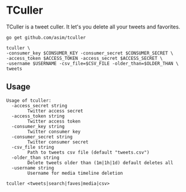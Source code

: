 # TCuller

TCuller is a tweet culler. It let's you delete all your tweets and favorites.

```shell
go get github.com/asim/tculler
```

```shell
tculler \
-consumer_key $CONSUMER_KEY -consumer_secret $CONSUMER_SECRET \
-access_token $ACCESS_TOKEN -access_secret $ACCESS_SECRET \
-username $USERNAME -csv_file=$CSV_FILE -older_than=$OLDER_THAN \
tweets
```

## Usage

```shell
Usage of tculler:
  -access_secret string
    	Twitter access secret
  -access_token string
    	Twitter access token
  -consumer_key string
    	Twitter consumer key
  -consumer_secret string
    	Twitter consumer secret
  -csv_file string
    	Path to tweets csv file (default "tweets.csv")
  -older_than string
    	Delete tweets older than (1m|1h|1d) default deletes all
  -username string
    	Username for media timeline deletion

tculler <tweets|search|faves|media|csv>
```
